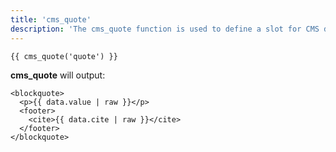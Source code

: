 ```yaml
---
title: 'cms_quote'
description: 'The cms_quote function is used to define a slot for CMS driven blockquote content, editable using Blutui Canopy.'
---
```


```canvas {% process=false %}
{{ cms_quote('quote') }}
```

**cms_quote** will output:

```canvas {% process=false %}
<blockquote>
  <p>{{ data.value | raw }}</p>
  <footer>
    <cite>{{ data.cite | raw }}</cite>
  </footer>
</blockquote>
```
